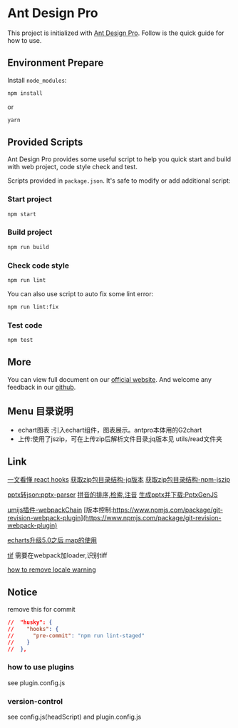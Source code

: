 # Ant Design Pro

This project is initialized with [Ant Design Pro](https://pro.ant.design). Follow is the quick guide for how to use.

## Environment Prepare

Install `node_modules`:

```bash
npm install
```

or

```bash
yarn
```

## Provided Scripts

Ant Design Pro provides some useful script to help you quick start and build with web project, code style check and test.

Scripts provided in `package.json`. It's safe to modify or add additional script:

### Start project

```bash
npm start
```

### Build project

```bash
npm run build
```

### Check code style

```bash
npm run lint
```

You can also use script to auto fix some lint error:

```bash
npm run lint:fix
```

### Test code

```bash
npm test
```

## More

You can view full document on our [official website](https://pro.ant.design). And welcome any feedback in our [github](https://github.com/ant-design/ant-design-pro).

## Menu 目录说明
- echart图表 :引入echart组件，图表展示。antpro本体用的G2chart
- 上传:使用了jszip，可在上传zip后解析文件目录;jq版本见 utils/read文件夹
## Link
[一文看懂 react hooks](https://blog.csdn.net/landl_ww/article/details/102158814)
[获取zip包目录结构-jq版本](http://gildas-lormeau.github.io/zip.js/demos/demo2.html)
[获取zip包目录结构-npm-jszip](https://stuk.github.io/jszip/documentation/examples/read-local-file-api.html)

[pptx转json:pptx-parser](https://www.npmjs.com/package/pptx-parser)
[拼音的排序,检索,注音](https://github.com/hotoo/pinyin)
[生成pptx并下载:PptxGenJS](https://gitbrent.github.io/PptxGenJS/)

[umijs插件-webpackChain](https://github.com/Yatoo2018/webpack-chain/tree/zh-cmn-Hans)
[版本控制:https://www.npmjs.com/package/git-revision-webpack-plugin](https://www.npmjs.com/package/git-revision-webpack-plugin)

[echarts升级5.0之后 map的使用](https://blog.csdn.net/weixin_43997143/article/details/113391628)

[tif](https://www.npmjs.com/package/file-type) 需要在webpack加loader,识别tiff

[how to remove locale warning](https://github.com/ant-design/ant-design-pro/issues/5191)
## Notice
remove this for commit
```package.json
//  "husky": {
//    "hooks": {
//      "pre-commit": "npm run lint-staged"
//    }
//  },
```

### how to use plugins
see plugin.config.js

### version-control
see config.js(headScript) and plugin.config.js
